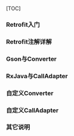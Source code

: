[TOC]



### Retrofit入门
### Retrofit注解详解
### Gson与Converter
### RxJava与CallAdapter
### 自定义Converter
### 自定义CallAdapter
### 其它说明
